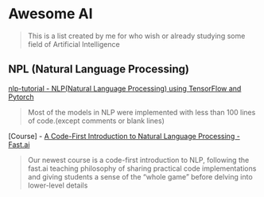 # Awesome AI

> This is a list created by me for who wish or already studying some field of Artificial Intelligence

 
## NPL (Natural Language Processing)

[nlp-tutorial - NLP(Natural Language Processing) using TensorFlow and Pytorch](https://github.com/graykode/nlp-tutorial)
> Most of the models in NLP were implemented with less than 100 lines of code.(except comments or blank lines)

[Course] - [A Code-First Introduction to Natural Language Processing - Fast.ai](https://www.fast.ai/2019/07/08/fastai-nlp/)
> Our newest course is a code-first introduction to NLP, following the fast.ai teaching philosophy of sharing practical code implementations and giving students a sense of the “whole game” before delving into lower-level details

